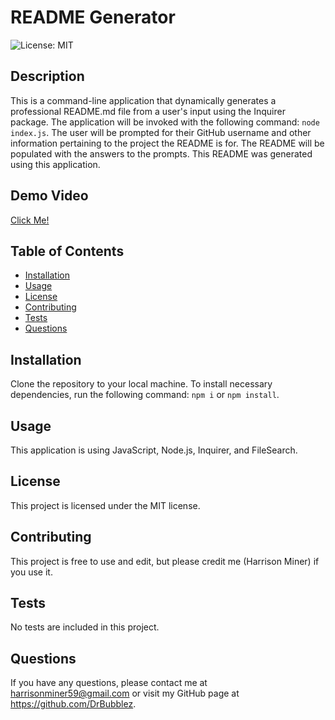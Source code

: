 # README Generator
![License: MIT](https://img.shields.io/badge/License-MIT-yellow.svg)
## Description
This is a command-line application that dynamically generates a professional README.md file from a user's input using the Inquirer package. 
The application will be invoked with the following command: `node index.js`. The user will be prompted for their GitHub username and other 
information pertaining to the project the README is for. The README will be populated with the answers to the prompts. This README was generated
using this application.
## Demo Video
[Click Me!](https://youtu.be/DjHZXRMZxPc)
## Table of Contents
- [Installation](#installation)
- [Usage](#usage)
- [License](#license)
- [Contributing](#contributing)
- [Tests](#tests)
- [Questions](#questions)
## Installation
Clone the repository to your local machine.
To install necessary dependencies, run the following command: `npm i` or `npm install`.
## Usage
This application is using JavaScript, Node.js, Inquirer, and FileSearch.
## License
This project is licensed under the MIT license.
## Contributing
This project is free to use and edit, but please credit me (Harrison Miner) if you use it.
## Tests
No tests are included in this project.
## Questions
If you have any questions, please contact me at harrisonminer59@gmail.com or visit my GitHub page at https://github.com/DrBubblez.
